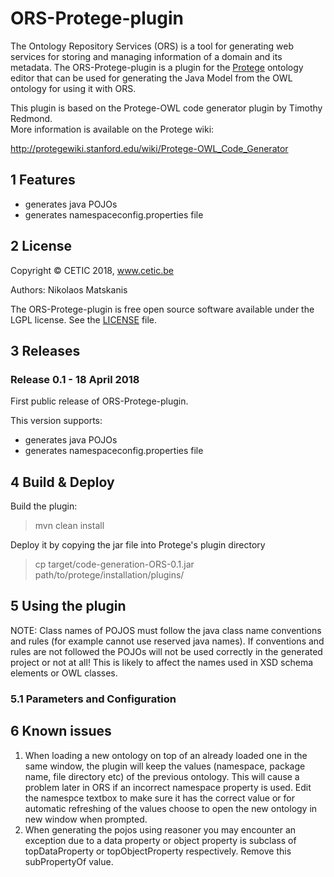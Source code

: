 # ORS-Protege-plugin

The Ontology Repository Services (ORS) is a tool for generating web services for storing and managing information of a domain and its metadata.
The ORS-Protege-plugin is a plugin for the [Protege](https://github.com/protegeproject/protege) ontology editor that can be used for generating the Java Model from the OWL ontology for using it with ORS.

This plugin is based on the Protege-OWL code generator plugin by Timothy Redmond.  
More information is available on the Protege wiki:

 http://protegewiki.stanford.edu/wiki/Protege-OWL_Code_Generator

## 1 Features

* generates java POJOs
* generates namespaceconfig.properties file

## 2 License 

Copyright © CETIC 2018, www.cetic.be 

Authors: Nikolaos Matskanis

The ORS-Protege-plugin is free open source software available under the LGPL license. See the [LICENSE](https://github.com/cetic/ORS-Protege-plugin/blob/master/LICENSE) file.

## 3 Releases

### Release 0.1 - 18 April 2018

First public release of ORS-Protege-plugin.

This version supports:

* generates java POJOs
* generates namespaceconfig.properties file

## 4 Build & Deploy

Build the plugin:

 >mvn clean install

Deploy it by copying the jar file into Protege's plugin directory 

 >cp target/code-generation-ORS-0.1.jar path/to/protege/installation/plugins/
 
## 5 Using the plugin


NOTE: Class names of POJOS must follow the java class name conventions and rules (for example cannot use reserved java names). If conventions and rules are not followed the POJOs will not be used correctly in the generated project or not at all! This is likely to affect the names used in XSD schema elements or OWL classes.

### 5.1 Parameters and Configuration



## 6 Known issues

1. When loading a new ontology on top of an already loaded one in the same window, the plugin will keep the values (namespace, package name, file directory etc)  of the previous ontology. This will cause a problem later in ORS if an incorrect namespace property is used. Edit the namespce textbox to make sure it has the correct value or for automatic refreshing of the values choose to open the new ontology in new window when prompted.
2. When generating the pojos using reasoner you may encounter an exception due to a data property or object property is subclass of topDataProperty or topObjectProperty respectively. Remove this subPropertyOf value.

